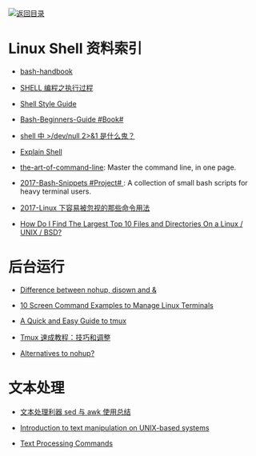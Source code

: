 [![返回目录](https://parg.co/UGo)](https://github.com/wxyyxc1992/Awesome-Reference)

# Linux Shell 资料索引

* [bash-handbook](https://github.com/denysdovhan/bash-handbook)

* [SHELL 编程之执行过程 ](http://mp.weixin.qq.com/s?__biz=MzIxNDMyODgyMA==&mid=2247483666&idx=1&sn=b3df5f3f8d8803fb88719463388db4ed&scene=0#wechat_redirect)

* [Shell Style Guide](https://google.github.io/styleguide/shell.xml)

* [Bash-Beginners-Guide #Book#](http://www.tldp.org/LDP/Bash-Beginners-Guide/html/sect_01_01.html)

* [shell 中 >/dev/null 2>&1 是什么鬼？](http://www.kissyu.org/2016/12/25/shell%E4%B8%AD%3E%20:dev:null%202%20%3E%20&1%E6%98%AF%E4%BB%80%E4%B9%88%E9%AC%BC%EF%BC%9F/)

* [Explain Shell](http://www.explainshell.com/)

* [the-art-of-command-line](https://parg.co/bXZ): Master the command line, in one page.

* [2017-Bash-Snippets #Project# ](https://github.com/alexanderepstein/Bash-Snippets): A collection of small bash scripts for heavy terminal users.

* [2017-Linux 下容易被忽视的那些命令用法](https://parg.co/b2E)

* [How Do I Find The Largest Top 10 Files and Directories On a Linux / UNIX / BSD?](http://www.cyberciti.biz/faq/how-do-i-find-the-largest-filesdirectories-on-a-linuxunixbsd-filesystem/)

# 后台运行

* [Difference between nohup, disown and &](http://unix.stackexchange.com/questions/3886/difference-between-nohup-disown-and)

* [10 Screen Command Examples to Manage Linux Terminals](http://www.tecmint.com/screen-command-examples-to-manage-linux-terminals/)

* [A Quick and Easy Guide to tmux](http://www.hamvocke.com/blog/a-quick-and-easy-guide-to-tmux/)

* [Tmux 速成教程：技巧和调整](http://blog.jobbole.com/87584/)

- [Alternatives to nohup?](http://askubuntu.com/questions/600956/alternatives-to-nohup)

# 文本处理

* [文本处理利器 sed 与 awk 使用总结](https://taozj.org/201612/cmd-tools-sed-awk.html)

* [Introduction to text manipulation on UNIX-based systems](https://www.ibm.com/developerworks/aix/library/au-unixtext/#19Useofsortoutline)

* [Text Processing Commands](http://www.tldp.org/LDP/abs/html/textproc.html)
